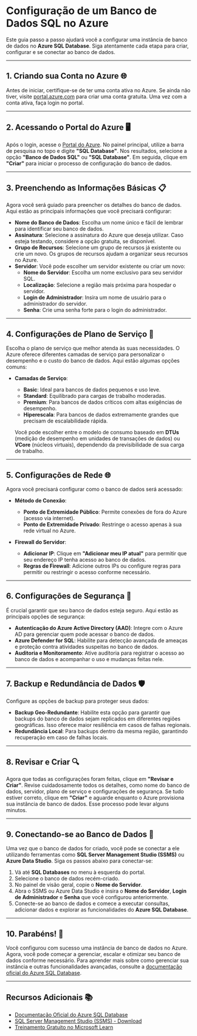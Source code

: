 # Configuração de um Banco de Dados SQL no Azure

Este guia passo a passo ajudará você a configurar uma instância de banco de dados no **Azure SQL Database**. Siga atentamente cada etapa para criar, configurar e se conectar ao banco de dados.

---

## 1. Criando sua Conta no Azure 🌐

Antes de iniciar, certifique-se de ter uma conta ativa no Azure. Se ainda não tiver, visite [portal.azure.com](https://portal.azure.com) para criar uma conta gratuita. Uma vez com a conta ativa, faça login no portal.

---

## 2. Acessando o Portal do Azure 🖥️

Após o login, acesse o [Portal do Azure](https://portal.azure.com). No painel principal, utilize a barra de pesquisa no topo e digite **"SQL Database"**. Nos resultados, selecione a opção **"Banco de Dados SQL"** ou **"SQL Database"**. Em seguida, clique em **"Criar"** para iniciar o processo de configuração do banco de dados.

---

## 3. Preenchendo as Informações Básicas 📋

Agora você será guiado para preencher os detalhes do banco de dados. Aqui estão as principais informações que você precisará configurar:

- **Nome do Banco de Dados**: Escolha um nome único e fácil de lembrar para identificar seu banco de dados.
- **Assinatura**: Selecione a assinatura do Azure que deseja utilizar. Caso esteja testando, considere a opção gratuita, se disponível.
- **Grupo de Recursos**: Selecione um grupo de recursos já existente ou crie um novo. Os grupos de recursos ajudam a organizar seus recursos no Azure.
- **Servidor**: Você pode escolher um servidor existente ou criar um novo:
  - **Nome do Servidor**: Escolha um nome exclusivo para seu servidor SQL.
  - **Localização**: Selecione a região mais próxima para hospedar o servidor.
  - **Login de Administrador**: Insira um nome de usuário para o administrador do servidor.
  - **Senha**: Crie uma senha forte para o login do administrador.

---

## 4. Configurações de Plano de Serviço 🔧

Escolha o plano de serviço que melhor atenda às suas necessidades. O Azure oferece diferentes camadas de serviço para personalizar o desempenho e o custo do banco de dados. Aqui estão algumas opções comuns:

- **Camadas de Serviço**:
  - **Basic**: Ideal para bancos de dados pequenos e uso leve.
  - **Standard**: Equilibrado para cargas de trabalho moderadas.
  - **Premium**: Para bancos de dados críticos com altas exigências de desempenho.
  - **Hiperescala**: Para bancos de dados extremamente grandes que precisam de escalabilidade rápida.
  
  Você pode escolher entre o modelo de consumo baseado em **DTUs** (medição de desempenho em unidades de transações de dados) ou **VCore** (núcleos virtuais), dependendo da previsibilidade de sua carga de trabalho.

---

## 5. Configurações de Rede 🌐

Agora você precisará configurar como o banco de dados será acessado:

- **Método de Conexão**:
  - **Ponto de Extremidade Público**: Permite conexões de fora do Azure (acesso via internet).
  - **Ponto de Extremidade Privado**: Restringe o acesso apenas à sua rede virtual no Azure.
  
- **Firewall do Servidor**: 
  - **Adicionar IP**: Clique em **"Adicionar meu IP atual"** para permitir que seu endereço IP tenha acesso ao banco de dados.
  - **Regras de Firewall**: Adicione outros IPs ou configure regras para permitir ou restringir o acesso conforme necessário.

---

## 6. Configurações de Segurança 🔐

É crucial garantir que seu banco de dados esteja seguro. Aqui estão as principais opções de segurança:

- **Autenticação do Azure Active Directory (AAD)**: Integre com o Azure AD para gerenciar quem pode acessar o banco de dados.
- **Azure Defender for SQL**: Habilite para detecção avançada de ameaças e proteção contra atividades suspeitas no banco de dados.
- **Auditoria e Monitoramento**: Ative auditoria para registrar o acesso ao banco de dados e acompanhar o uso e mudanças feitas nele.

---

## 7. Backup e Redundância de Dados 🛡️

Configure as opções de backup para proteger seus dados:

- **Backup Geo-Redundante**: Habilite esta opção para garantir que backups do banco de dados sejam replicados em diferentes regiões geográficas. Isso oferece maior resiliência em casos de falhas regionais.
- **Redundância Local**: Para backups dentro da mesma região, garantindo recuperação em caso de falhas locais.

---

## 8. Revisar e Criar 🔍

Agora que todas as configurações foram feitas, clique em **"Revisar e Criar"**. Revise cuidadosamente todos os detalhes, como nome do banco de dados, servidor, plano de serviço e configurações de segurança. Se tudo estiver correto, clique em **"Criar"** e aguarde enquanto o Azure provisiona sua instância de banco de dados. Esse processo pode levar alguns minutos.

---

## 9. Conectando-se ao Banco de Dados 🚀

Uma vez que o banco de dados for criado, você pode se conectar a ele utilizando ferramentas como **SQL Server Management Studio (SSMS)** ou **Azure Data Studio**. Siga os passos abaixo para conectar-se:

1. Vá até **SQL Databases** no menu à esquerda do portal.
2. Selecione o banco de dados recém-criado.
3. No painel de visão geral, copie o **Nome do Servidor**.
4. Abra o SSMS ou Azure Data Studio e insira o **Nome do Servidor**, **Login de Administrador** e **Senha** que você configurou anteriormente.
5. Conecte-se ao banco de dados e comece a executar consultas, adicionar dados e explorar as funcionalidades do **Azure SQL Database**.

---

## 10. Parabéns! 🎉

Você configurou com sucesso uma instância de banco de dados no Azure. Agora, você pode começar a gerenciar, escalar e otimizar seu banco de dados conforme necessário. Para aprender mais sobre como gerenciar sua instância e outras funcionalidades avançadas, consulte a [documentação oficial do Azure SQL Database](https://docs.microsoft.com/azure/azure-sql).

---

## Recursos Adicionais 📚

- [Documentação Oficial do Azure SQL Database](https://docs.microsoft.com/azure/azure-sql)
- [SQL Server Management Studio (SSMS) - Download](https://docs.microsoft.com/sql/ssms/download-sql-server-management-studio-ssms)
- [Treinamento Gratuito no Microsoft Learn](https://learn.microsoft.com/training/)
